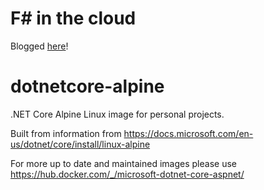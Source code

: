 # F# in the cloud

Blogged [here](https://giuliohome.wordpress.com/2022/12/10/f-in-the-cloud/)!

# dotnetcore-alpine
.NET Core Alpine Linux image for personal  projects. 

Built from information from https://docs.microsoft.com/en-us/dotnet/core/install/linux-alpine

For more up to date and maintained images please use https://hub.docker.com/_/microsoft-dotnet-core-aspnet/

